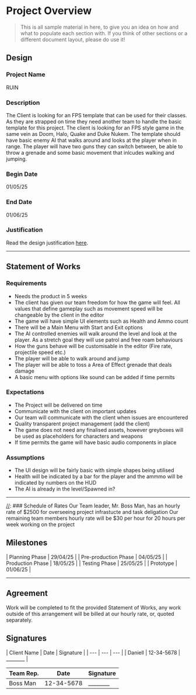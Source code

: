 # Project Overview
[//]: # (This section is an example structure for the proposal to your client.)

>This is all sample material in here, to give you an idea on how and what to populate each section with. If you think of other sections or a different document layout, please do use it!

## Design
[//]: # (How will you meet the client's brief, their expectations, and their requirements.)

### Project Name
RUIN

### Description
[//]: # (This is the elevator pitch, sell the idea)
The Client is looking for an FPS template that can be used for their classes. As they are strapped on time they need another team to handle the basic template for this project. The client is looking for an FPS style game in the same vein as Doom, Halo, Quake and Duke Nukem. The template should have basic enemy AI that walks around and looks at the player when in range. The player will have two guns they can switch between, be able to throw a grenade and some basic movement that inlcudes walking and jumping.

### Begin Date

01/05/25

### End Date

01/06/25

### Justification
Read the design justification [here](project_justification.md).

---

## Statement of Works
[//]: # (This section is about managing expectations; list out all of the qualities that will be in the final product)

### Requirements
[//]: # (What are the requirements of the finished project?)
* Needs the product in 5 weeks
* The client has given our team freedom for how the game will feel. All values that define gameplay such as movement speed will be changeable by the client in the editor
* The game will have simple UI elements such as Health and Ammo count
* There will be a Main Menu with Start and Exit options
* The AI controlled enemies will walk around the level and look at the player. As a stretch goal they will use patrol and free roam behaviours
* How the guns behave will be customisable in the editor (Fire rate, projectile speed etc.)
* The player will be able to walk around and jump
* The player will be able to toss a Area of Effect grenade that deals damage
*  A basic menu with options like sound can be added if time permits

### Expectations
[//]: # (What are the client's expectations?)
* The Project will be delivered on time
* Communicate with the client on important updates
* Our team will communicate with the client when issues are encountered
* Quality transparent project management (add the client)
* The game does not need any finalised assets, however greyboxes will be used as placeholders for characters and weapons
* If time permits the game will have basic audio components in place

### Assumptions
[//]: # (What are you assuming based on client responses)
* The UI design will be fairly basic with simple shapes being utilised 
* Health will be indicated by a bar for the player and the ammmo will be indicated by numbers on the HUD
* The AI is already in the level/Spawned in? 

---

[//]: ### Schedule of Rates
Our Team leader, Mr. Boss Man, has an hourly rate of $2500 for overseeing project infrastucte and task deligation
Our remaining team members hourly rate will be $30 per hour for 20 hours per week working on the project


## Milestones
[//]: # (Breakdown of phases of development, with estimated delivery times)
[//]: # (In practice, if you were working on fixed price phases, you would also list expected payment after each phase.)
| Planning Phase | 29/04/25 |
| Pre-production Phase | 04/05/25 |
| Production Phase | 18/05/25 |
| Testing Phase | 25/05/25 |
| Prototype | 01/06/25 |

---

## Agreement
[//]: # (List out the arrangement)
Work will be completed to fit the provided Statement of Works, any work outside of this arrangement will be billed at our hourly rate, or, quoted separately.

## Signatures
[//]: # (If dealing in person, agreements should be signed so that additional work can be billed)
| Client Name | Date | Signature |
| --- | --- | --- |
| Daniell | 12-34-5678 | ________ |

| Team Rep. | Date | Signature |
| --- | --- | --- |
| Boss Man | 12-34-5678 | ________ |
